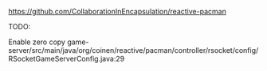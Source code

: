 

https://github.com/CollaborationInEncapsulation/reactive-pacman

TODO:

Enable zero copy
game-server/src/main/java/org/coinen/reactive/pacman/controller/rsocket/config/RSocketGameServerConfig.java:29
